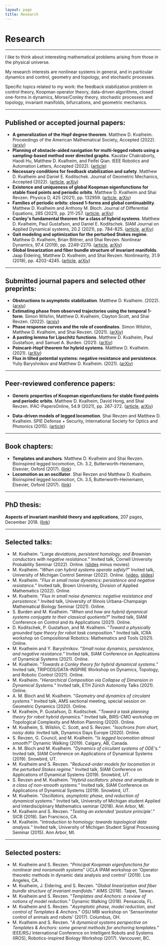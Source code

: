 ```yaml
---
layout: page
title: Research
---
```


# Research

---

I like to think about interesting mathematical problems arising from those in the physical universe.

My research interests are nonlinear systems in general, and in particular dynamics and control, geometry and topology, and stochastic processes.

Specific topics related to my work: the feedback stabilization problem in control theory, Koopman operator theory, data-driven algorithms, closed one-forms in dynamics, Morse/Conley theory, stochastic processes and topology, invariant manifolds, bifurcations, and geometric mechanics.

---
## Published or accepted journal papers:
* **A generalization of the Hopf degree theorem**.
    Matthew D. Kvalheim.
    Proceedings of the American Mathematical Society, Accepted (2022). ([arxiv][24])
* **Planning of obstacle-aided navigation for multi-legged robots using a sampling-based method over directed graphs**.
   Kaustav Chakraborty, Haodi Hu, Matthew D. Kvalheim, and Feifei Qian.
   IEEE Robotics and Automation Letters, Accepted (2022). ([article][27])
* **Necessary conditions for feedback stabilization and safety**.
   Matthew D. Kvalheim and Daniel E. Koditschek.
   Journal of Geometric Mechanics, Accepted (2022). ([article][26], [arXiv][15])
* **Existence and uniqueness of global Koopman eigenfunctions for stable fixed points and periodic orbits**.
   Matthew D. Kvalheim and Shai Revzen.
   Physica D, 425 (2021), pp. 132959. ([article][16], [arXiv][10])
* **Families of periodic orbits: closed 1-forms and global continuability**.
   Matthew D. Kvalheim and Anthony M. Bloch.
   Journal of Differential Equations, 285 (2021), pp. 211-257. ([article][14], [arXiv][4])
* **Conley's fundamental theorem for a class of hybrid systems**.
   Matthew D. Kvalheim, Paul Gustafson, and Daniel E. Koditschek.
   SIAM Journal on Applied Dynamical systems, 20.2 (2021), pp. 784-825. ([article][13], [arXiv][11])
* **Gait modeling and optimization for the perturbed Stokes regime**.
  Matthew D. Kvalheim, Brian Bittner, and Shai Revzen.
  Nonlinear Dynamics, 97.4 (2019), pp. 2249-2270. ([article][9], [arXiv][5])
* **Global linearization and fiber bundle structure of invariant manifolds**.
  Jaap Eldering, Matthew D. Kvalheim, and Shai Revzen.
  Nonlinearity, 31.9 (2018), pp. 4202-4245. ([article][1], [arXiv][2])



---
##  Submitted journal papers and selected other preprints:

* **Obstructions to asymptotic stabilization**.
    Matthew D. Kvalheim.
    (2022). ([arxiv][25])
* **Estimating phase from observed trajectories using the temporal 1-form**.
    Simon Wilshin, Matthew D. Kvalheim, Clayton Scott, and Shai Revzen.
    (2022). ([arxiv][23])
* **Phase response curves and the role of coordinates**.
   Simon Wilshin, Matthew D. Kvalheim, and Shai Revzen.
   (2021). ([arXiv][21])
* **A pasting lemma for Lipschitz functions**.
   Matthew D. Kvalheim, Paul Gustafson, and Samuel A. Burden.
   (2021). ([arXiv][20])
* **Poincaré-Hopf theorem for hybrid systems**.
   Matthew D. Kvalheim.
   (2021). ([arXiv][19])
* **Flux in tilted potential systems: negative resistance and persistence**.
   Yuliy Baryshnikov and Matthew D. Kvalheim.
   (2021). ([arXiv][18])

---
## Peer-reviewed conference papers:


* **Generic properties of Koopman eigenfunctions for stable fixed points and periodic orbits**.
   Matthew D. Kvalheim, David Hong, and Shai Revzen.
   IFAC-PapersOnline, 54.9 (2021), pp. 267-272. ([article][17], [arXiv][12]) 
<!--* **Reverse-engineering invariant manifolds with asymptotic phase**,
  with Shai Revzen,
  (2016). ([arXiv][3])-->
* **Data-driven models of legged locomotion**.
  Shai Revzen and Matthew D. Kvalheim.
  SPIE Defense + Security, International Society for Optics and Photonics (2015). ([article][6])

---
## Book chapters:


* **Templates and anchors**.
  Matthew D. Kvalheim and Shai Revzen.
  Bioinspired legged locomotion, Ch. 3.2, Butterworth-Heinemann, Elsevier, Oxford (2017). ([link][7])
* **Locomotion as an oscillator**.
  Shai Revzen and Matthew D. Kvalheim.
  Bioinspired legged locomotion, Ch. 3.5, Butterworth-Heinemann, Elsevier, Oxford (2017). ([link][7])

---
## PhD thesis:

**Aspects of invariant manifold theory and applications**, 207 pages, December 2018. ([link][8])

---
## Selected talks:

* M. Kvalheim. "*Large deviations, persistent homology, and Brownian conductors with negative resistance.*" Invited talk, Cornell University Probability Seminar (2022). Online. ([slides](/~kvalheim/assets/cornell-2-21-2022.pdf) minus movies)
* M. Kvalheim. "*When can hybrid systems operate safely?*" Invited talk, University of Michigan Control Seminar (2022). Online. ([video][22], [slides](/~kvalheim/assets/umich-2-4-2022.pdf))
* M. Kvalheim. "*Flux in small noise dynamics: persistence and negative resistance.*" Invited talk, Brown University, Division of Applied Mathematics (2022). Online. 
* M. Kvalheim. "*Flux in small noise dynamics: negative resistance and persistence.*" Invited talk, University of Illinois Urbana-Champaign Mathematical Biology Seminar (2021). Online. 
* S. Burden and M. Kvalheim. "*When and how are hybrid dynamical systems conjugate to their classical quotients?*" Invited talk, SIAM Conference on Control and its Applications (2021). Online.
* D. Koditschek, P. Gustafson, and M. Kvalheim. "*Toward a physically grounded type theory for robot task composition.*" Invited talk, ICRA workshop on Compositional Robotics: Mathematics and Tools (2021). Online.
* M. Kvalheim and Y. Baryshnikov. "*Small noise dynamics, persistence, and negative resistance.*" Invited talk, SIAM Conference on Applications of Dynamical Systems (2021). Online.
* M. Kvalheim. "*Towards a Conley theory for hybrid dynamical systems.*" Invited talk, TRIPODS/DATA-INSPIRE Workshop on Dynamics, Topology, and Robotic Control (2021). Online.
* M. Kvalheim. "*Hierarchical Composition via Collapse of Dimension in Dynamical Systems.*" Invited talk, ETH Z&#252;rich Autonomy Talks (2021). Online. 
* A. M. Bloch and M. Kvalheim. "*Geometry and dynamics of circulant systems.*" Invited talk, AMS sectional meeting, special session on Geometric Dynamics (2020). Online.
* M. Kvalheim, P. Gustafson, D. Koditschek. "*Toward a task planning theory for robot hybrid dynamics.*" Invited talk, BIRS-CMO workshop on Topological Complexity and Motion Planning (2020). Online.
* M. Kvalheim, S. Wilshin, C. Scott, and S. Revzen. "*Isochrons from short, noisy data.* Invited talk, Dynamics Days Europe (2020). Online. 
* S. Revzen, G. Council, and M. Kvalheim. "*Is legged locomotion almost smooth?*" Dynamic Walking (2019). Calgary, AB, Canada.
* A. M. Bloch and M. Kvalheim. "*Dynamics of circulant systems of ODE's.*" Invited talk, SIAM Conference on Applications of Dynamical Systems (2019). Snowbird, UT.
* M. Kvalheim and S. Revzen. "*Reduced-order models for locomotion in the perturbed Stokes regime.*" Invited talk, SIAM Conference on Applications of Dynamical Systems (2019). Snowbird, UT.
* S. Revzen and M. Kvalheim. "*Hybrid oscillators: phase and amplitude in a class of non-smooth systems.*" Invited talk, SIAM Conference on Applications of Dynamical Systems (2019). Snowbird, UT.
* M. Kvalheim. "*Oscillators, asymptotic phase, and reduction of dynamical systems.*" Invited talk, University of Michigan student Applied and Interdisciplinary Mathematics seminar (2018). Ann Arbor, MI.
* M. Kvalheim and S. Revzen. "*Testing an extended 'posture principle'.*" SICB (2018). San Francisco, CA.
* M. Kvalheim. "*Introduction to homology: towards topological data analysis.*" Invited talk, University of Michigan Student Signal Processing Seminar (2015). Ann Arbor, MI.

<!--* M. Kvalheim and S. Revzen. "*Phase-based models of rhythmic systems.*" Dynamic Walking (2015). Columbus, OH.
* M. Kvalheim and S. Revzen. "*Better models of rhythmic systems: predicting locomotion from phase alone.*" SICB Annual Meeting (2015). West Palm Beach, FL.
* S. Revzen, S. A. Burden and M. Kvalheim. "*Why the trot?*" SICB Annual Meeting (2014). Austin, TX.-->


---
## Selected posters:


* M. Kvalheim and S. Revzen. "*Principal Koopman eigenfunctions for nonlinear and nonsmooth systems*" UCLA IPAM workshop on 'Operator theoretic methods in dynamic data analysis and control' (2019). Los Angeles, CA.
* M. Kvalheim, J. Eldering, and S. Revzen. "*Global linearization and fiber bundle structure of invariant manifolds.*" AIMS (2018). Taipei, Taiwan.
* M. Kvalheim and S. Revzen. "*Templates and Anchors: a review of notions of model reduction.*" Dynamic Walking (2018). Pensacola, FL.
* M. Kvalheim and S. Revzen. "*Asymptotic phase, model reduction, and control of Templates & Anchors.*" OSU MBI workshop on 'Sensorimotor control of animals and robots' (2017). Columbus, OH.
* M. Kvalheim and S. Revzen. "*A dynamical systems perspective on Templates & Anchors: some general methods for anchoring templates.*" IEEE/RSJ International Conference on Intelligent Robots and Systems (IROS), Robotics-inspired Biology Workshop (2017). Vancouver, BC.

<!--* M. Kvalheim and S. Revzen. "*Phase-based algorithm for modeling time-rescaling distortion of rhythmic data.*" University of Michigan Engineering Graduate Symposium (2014). Ann Arbor, MI.
* M. Kvalheim and S. Revzen. "*A hybrid system provides a robust alternative to a linear regulator."* University of Michigan Engineering Graduate Symposium (2013). Ann Arbor, MI.
* M. Kvalheim, R. Kollar, C. Moore, J. Belzer and M. Miltner. "*An indoor navigation device for use in GPS-denied environments.*" Ohio University Student Expo (2013). Athens, OH.-->


[1]: http://iopscience.iop.org/article/10.1088/1361-6544/aaca8d
[2]: https://arxiv.org/abs/1711.03646
[3]: https://arxiv.org/abs/1608.08442
[4]: https://arxiv.org/abs/1906.03528
[5]: https://arxiv.org/abs/1906.04384
[6]: https://www.spiedigitallibrary.org/conference-proceedings-of-spie/9467/94671V/Data-driven-models-of-legged-locomotion/10.1117/12.2178007.short
[7]: https://www.sciencedirect.com/book/9780128037669/bioinspired-legged-locomotion
[8]: https://deepblue.lib.umich.edu/handle/2027.42/147642
[9]: https://link.springer.com/article/10.1007/s11071-019-05121-3
[10]: https://arxiv.org/abs/1911.11996
[11]: https://arxiv.org/abs/2005.03217
[12]: https://arxiv.org/abs/2010.04008
[13]: https://epubs.siam.org/doi/abs/10.1137/20M1336576
[14]: https://www.sciencedirect.com/science/article/abs/pii/S0022039621001601
[15]: https://arxiv.org/abs/2106.00215
[16]: https://www.sciencedirect.com/science/article/pii/S0167278921001160
[17]: https://www.sciencedirect.com/science/article/pii/S2405896321006443
[18]: https://arxiv.org/abs/2108.06431
[19]: https://arxiv.org/abs/2108.07434
[20]: https://arxiv.org/abs/2109.08209
[21]: https://arxiv.org/abs/2111.06511
[22]: https://umich.zoom.us/rec/play/53AX3m9P7RWYUdSZw0MJ3kjkpKPj5YOTf-W6A2KpwZ8Qq4nSoq4Uey315SkwhW80TxF-7_Eb6hbOlZFr.I5OusFI6VW60OQ-q?startTime=1644005985000
[23]: https://arxiv.org/abs/2203.04498
[24]: https://arxiv.org/abs/2203.10371
[25]: https://arxiv.org/abs/2205.07840
[26]: https://www.aimsciences.org/article/doi/10.3934/jgm.2022013
[27]: https://ieeexplore.ieee.org/document/9812503
